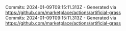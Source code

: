 Commits: 2024-01-09T09:15:11.313Z - Generated via https://github.com/marketplace/actions/artificial-grass
<br>
Commits: 2024-01-09T09:15:11.313Z - Generated via https://github.com/marketplace/actions/artificial-grass
<br>
